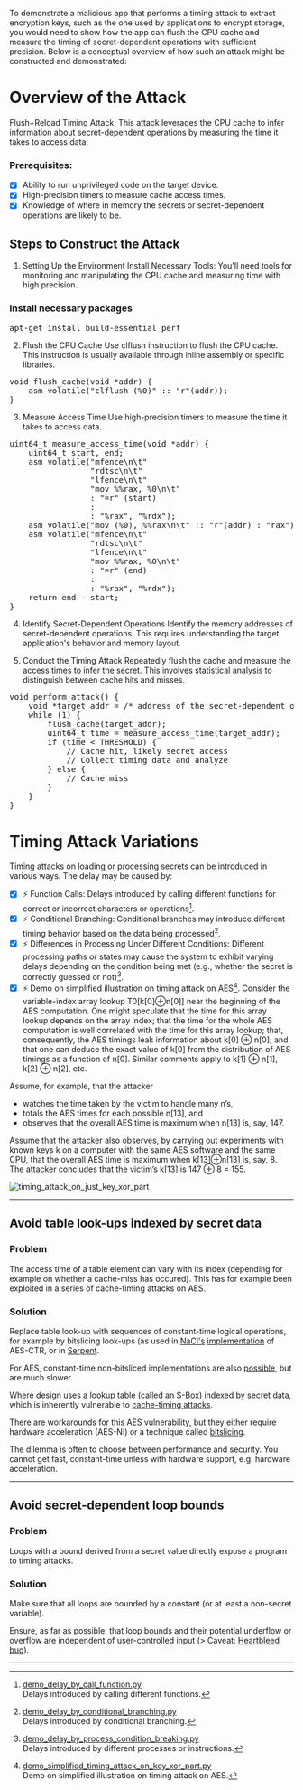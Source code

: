 To demonstrate a malicious app that performs a timing attack to extract encryption keys, such as the one used by applications to encrypt storage, you would need to show how the app can flush the CPU cache and measure the timing of secret-dependent operations with sufficient precision. Below is a conceptual overview of how such an attack might be constructed and demonstrated:

# Overview of the Attack
Flush+Reload Timing Attack: This attack leverages the CPU cache to infer information about secret-dependent operations by measuring the time it takes to access data.

### Prerequisites:
- [x] Ability to run unprivileged code on the target device.
- [x] High-precision timers to measure cache access times.
- [x] Knowledge of where in memory the secrets or secret-dependent operations are likely to be.

## Steps to Construct the Attack
1. Setting Up the Environment
Install Necessary Tools: You'll need tools for monitoring and manipulating the CPU cache and measuring time with high precision.

### Install necessary packages
<pre>
apt-get install build-essential perf
</pre>

2. Flush the CPU Cache
Use clflush instruction to flush the CPU cache. This instruction is usually available through inline assembly or specific libraries.

<pre>
void flush_cache(void *addr) {
    asm volatile("clflush (%0)" :: "r"(addr));
}
</pre>

3. Measure Access Time
Use high-precision timers to measure the time it takes to access data.

<pre>
uint64_t measure_access_time(void *addr) {
    uint64_t start, end;
    asm volatile("mfence\n\t"
                 "rdtsc\n\t"
                 "lfence\n\t"
                 "mov %%rax, %0\n\t"
                 : "=r" (start)
                 :
                 : "%rax", "%rdx");
    asm volatile("mov (%0), %%rax\n\t" :: "r"(addr) : "rax");
    asm volatile("mfence\n\t"
                 "rdtsc\n\t"
                 "lfence\n\t"
                 "mov %%rax, %0\n\t"
                 : "=r" (end)
                 :
                 : "%rax", "%rdx");
    return end - start;
}
</pre>

4. Identify Secret-Dependent Operations
Identify the memory addresses of secret-dependent operations. This requires understanding the target application's behavior and memory layout.

5. Conduct the Timing Attack
Repeatedly flush the cache and measure the access times to infer the secret. This involves statistical analysis to distinguish between cache hits and misses.

<pre>
void perform_attack() {
    void *target_addr = /* address of the secret-dependent operation */;
    while (1) {
        flush_cache(target_addr);
        uint64_t time = measure_access_time(target_addr);
        if (time < THRESHOLD) {
            // Cache hit, likely secret access
            // Collect timing data and analyze
        } else {
            // Cache miss
        }
    }
}
</pre>

# Timing Attack Variations
Timing attacks on loading or processing secrets can be introduced in various ways. The delay may be caused by:

- [x] :zap: Function Calls: Delays introduced by calling different functions for correct or incorrect characters or operations[^1].
- [x] :zap: Conditional Branching: Conditional branches may introduce different timing behavior based on the data being processed[^2].
- [x] :zap: Differences in Processing Under Different Conditions: Different processing paths or states may cause the system to exhibit varying delays depending on the condition being met (e.g., whether the secret is correctly guessed or not)[^3].
- [x] :zap: Demo on simplified illustration on timing attack on AES[^4]. 
Consider the variable-index array lookup T0[k[0]⊕n[0]] near the beginning of the AES computation. One might speculate that the time for this array lookup depends on the array index; that the time for the whole AES computation is well correlated with the time for this array lookup; that, consequently, the AES timings leak information about k[0] ⊕ n[0]; and that one can deduce the exact value of k[0] from the distribution of AES timings as a function of n[0]. Similar comments apply to k[1] ⊕ n[1], k[2] ⊕ n[2], etc.

Assume, for example, that the attacker
- watches the time taken by the victim to handle many n’s,
- totals the AES times for each possible n[13], and
- observes that the overall AES time is maximum when n[13] is, say, 147.

Assume that the attacker also observes, by carrying out experiments with known keys k on a computer with the same AES software and the same CPU, that the overall AES time is maximum when k[13]⊕n[13] is, say, 8. The attacker concludes that the victim’s k[13] is 147 ⊕ 8 = 155.

![timing_attack_on_just_key_xor_part](timing_attack_on_just_key_xor_part.png)


[^1]: [demo_delay_by_call_function.py](https://github.com/ursa-mikail/demo_timing_attack/blob/main/demo_delay_by_call_function.py)  
  Delays introduced by calling different functions.
[^2]: [demo_delay_by_conditional_branching.py](https://github.com/ursa-mikail/demo_timing_attack/blob/main/demo_delay_by_conditional_branching.py)  
  Delays introduced by conditional branching.
[^3]: [demo_delay_by_process_condition_breaking.py](https://github.com/ursa-mikail/demo_timing_attack/blob/main/demo_delay_by_process_condition_breaking.py)  
  Delays introduced by different processes or instructions.
[^4]: [demo_simplified_timing_attack_on_key_xor_part.py](https://github.com/ursa-mikail/demo_timing_attack/blob/main/demo_simplified_timing_attack_on_key_xor_part.py)  
  Demo on simplified illustration on timing attack on AES.

<hr>

## Avoid table look-ups indexed by secret data

### Problem

The access time of a table element can vary with its index (depending for example on whether a cache-miss has occured). This has for example been exploited in a series of cache-timing attacks on AES.

### Solution

Replace table look-up with sequences of constant-time logical operations, for example by bitslicing look-ups (as used in [NaCl's](http://nacl.cr.yp.to/) [implementation](http://eprint.iacr.org/2009/129.pdf) of AES-CTR, or in [Serpent](https://www.ii.uib.no/~osvik/serpent/).

For AES, constant-time non-bitsliced implementations are also [possible](http://crypto.stackexchange.com/questions/55/known-methods-for-constant-time-table-free-aes-implementation-using-standard/92#92), but are much slower. 

Where design uses a lookup table (called an S-Box) indexed by secret data, which is inherently vulnerable to [cache-timing attacks](https://cr.yp.to/antiforgery/cachetiming-20050414.pdf).

There are workarounds for this AES vulnerability, but they either require hardware acceleration (AES-NI) or a technique called [bitslicing](https://github.com/jedisct1/libsodium/tree/1.0.14/src/libsodium/crypto_stream/aes128ctr/nacl).

The dilemma is often to choose between performance and security. You cannot get fast, constant-time  unless with hardware support, e.g. hardware acceleration.

<hr>

## Avoid secret-dependent loop bounds

### Problem

Loops with a bound derived from a secret value directly expose a program to timing attacks.

### Solution

Make sure that all loops are bounded by a constant (or at least a non-secret variable).

Ensure, as far as possible, that loop bounds and their potential underflow or overflow are independent of user-controlled input (> Caveat: [Heartbleed bug](http://heartbleed.com/)).


<hr>
